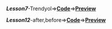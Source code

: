 ***Lesson7***-Trendyol=>[**Code**](https://github.com/orxansharifov/Front/tree/main/Lesson7-trendyol)=>[**Preview**](https://codepen.io/orxansharifov/pen/abYrRew?editors=1100)

***Lesson12***-after,before=>[**Code**](https://github.com/orxansharifov/Front/tree/main/Lesson12-after,before)=>[**Preview**](https://codepen.io/orxansharifov/pen/abYrRew?editors=1100)

